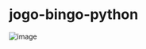 # jogo-bingo-python
![image](https://github.com/danielletrrr/jogo-bingo-python/assets/112141327/877e924a-7b9d-4e89-9538-897016f3d48f)
